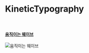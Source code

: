 # KineticTypography  
</br>

#### [움직이는 웨이브](https://github.com/HAEJINN/KineticTypography/tree/master/%EC%9B%80%EC%A7%81%EC%9D%B4%EB%8A%94%20%EC%9B%A8%EC%9D%B4%EB%B8%8C)  
![움직이는 웨이브](https://user-images.githubusercontent.com/68573548/137154688-18d36439-bac9-4a4d-8650-8b4452c29760.JPG)

